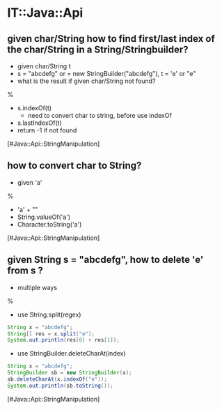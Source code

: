 # IT::Java::Api

## given char/String how to find first/last index of the char/String in a String/Stringbuilder?

- given char/String t
- s = "abcdefg" or = new StringBuilder("abcdefg"), t = 'e' or "e"
- what is the result if given char/String not found?

%

- s.indexOf(t)
  - need to convert char to string, before use indexOf
- s.lastIndexOf(t)
- return -1 if not found

[#Java::Api::StringManipulation]

## how to convert char to String?

- given 'a'

%

- 'a' + ""
- String.valueOf('a')
- Character.toString('a')

[#Java::Api::StringManipulation]

## given String s = "abcdefg", how to delete 'e' from s ?

- multiple ways

%

- use String.split(regex)

```java
String x = "abcdefg";
String[] res = x.split("e");
System.out.println(res[0] + res[1]);
```

- use StringBuilder.deleteCharAt(index)

```java
String x = "abcdefg";
StringBuilder sb = new StringBuilder(x);
sb.deleteCharAt(x.indexOf("e"));
System.out.println(sb.toString());
```

[#Java::Api::StringManipulation]
